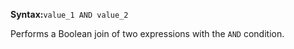 **Syntax:**`value_1 AND value_2`

Performs a Boolean join of two expressions with the `AND` condition.